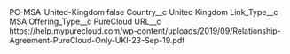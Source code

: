 <?xml version="1.0" encoding="UTF-8"?>
<CustomMetadata xmlns="http://soap.sforce.com/2006/04/metadata" xmlns:xsi="http://www.w3.org/2001/XMLSchema-instance" xmlns:xsd="http://www.w3.org/2001/XMLSchema">
    <label>PC-MSA-United-Kingdom</label>
    <protected>false</protected>
    <values>
        <field>Country__c</field>
        <value xsi:type="xsd:string">United Kingdom</value>
    </values>
    <values>
        <field>Link_Type__c</field>
        <value xsi:type="xsd:string">MSA</value>
    </values>
    <values>
        <field>Offering_Type__c</field>
        <value xsi:type="xsd:string">PureCloud</value>
    </values>
    <values>
        <field>URL__c</field>
        <value xsi:type="xsd:string">https://help.mypurecloud.com/wp-content/uploads/2019/09/Relationship-Agreement-PureCloud-Only-UKI-23-Sep-19.pdf</value>
    </values>
</CustomMetadata>
